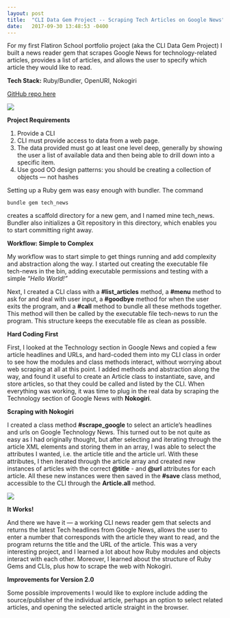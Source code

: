 ```yaml
---
layout: post
title:  "CLI Data Gem Project -- Scraping Tech Articles on Google News"
date:   2017-09-30 13:48:53 -0400
---
```



For my first Flatiron School portfolio project (aka the CLI Data Gem Project) I built a news reader gem that scrapes Google News for technology-related articles, provides a list of articles, and allows the user to specify which article they would like to read.

**Tech Stack:** 
Ruby/Bundler, OpenURI, Nokogiri

[GitHub repo here](https://github.com/aut0maat10/tech-news-cli-app)

![](https://i.imgur.com/WBT4hyE.png?1)

**Project Requirements**

1. Provide a CLI
2. CLI must provide access to data from a web page.
3. The data provided must go at least one level deep, generally by showing the user a list of available data and then being         able to drill down into a specific item.
4. Use good OO design patterns: you should be creating a collection of objects — not hashes

Setting up a Ruby gem was easy enough with bundler. The command

```
bundle gem tech_news
```

creates a scaffold directory for a new gem, and I named mine tech_news. Bundler 
also initializes a Git repository in this directory, which enables you to start committing 
right away. 

**Workflow: Simple to Complex**

My workflow was to start simple to get things running and add complexity and abstraction along the way. I started out creating the executable file tech-news in the bin, adding executable permissions and testing with a simple *“Hello World!”*

Next, I created a CLI class with a **#list_articles** method, a **#menu** method to ask for and deal with user input, a **#goodbye** method for when the user exits the program, and a **#call** method to bundle all these methods together. This method will then be called by the executable file tech-news to run the program. This structure keeps the executable file as clean as possible.  

**Hard Coding First**

First, I looked at the Technology section in Google News and copied a few article headlines and URLs, and hard-coded them into my CLI class in order to see how the modules and class methods interact, without worrying about web scraping at all at this point. I added methods and abstraction along the way, and found it useful to create an Article class to instantiate, save, and store articles, so that they could be called and listed by the CLI. When everything was working, it was time to plug in the real data by scraping the Technology section of Google News with **Nokogiri**. 

**Scraping with Nokogiri**

I created a class method **#scrape_google** to select an article’s headlines and urls on Google Technology News. This turned out to be not quite as easy as I had originally thought, but after selecting and iterating through the article XML elements and storing them in an array, I was able to select the attributes I wanted, i.e. the article title and the article url. With these attributes, I then iterated through the article array and created new instances of articles with the correct **@title** - and **@url** attributes for each article. All these new instances were then saved in the **#save** class method, accessible to the CLI through the **Article.all** method. 

![](https://i.imgur.com/DH1b5L2.png)

**It Works!**

And there we have it — a working CLI news reader gem that selects and returns the latest Tech headlines from Google News, allows the user to enter a number that corresponds with the article they want to read, and the program returns the title and the URL of the article. This was a very interesting project, and I learned a lot about how Ruby modules and objects interact with each other. Moreover, I learned about the structure of Ruby Gems and CLIs, plus how to scrape the web with Nokogiri. 

**Improvements for Version 2.0**

Some possible improvements I would like to explore include adding the source/publisher of the individual article, perhaps an option to select related articles, and opening the selected article straight in the browser. 




